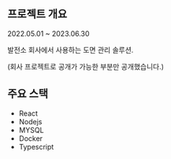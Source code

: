 ## 프로젝트 개요

2022.05.01 ~ 2023.06.30

발전소 회사에서 사용하는 도면 관리 솔루션.

(회사 프로젝트로 공개가 가능한 부분만 공개했습니다.)

## 주요 스택
- React
- Nodejs
- MYSQL
- Docker
- Typescript